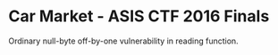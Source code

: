 # Car Market - ASIS CTF 2016 Finals

Ordinary null-byte off-by-one vulnerability in reading function.
